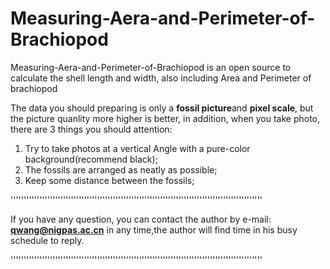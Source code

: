 # Measuring-Aera-and-Perimeter-of-Brachiopod



Measuring-Aera-and-Perimeter-of-Brachiopod is an open source to calculate the shell length and width, also including Area and Perimeter of brachiopod



The data you should preparing is only a **fossil picture**and **pixel scale**, but the picture quanlity more higher is better, in addition, when you take photo, there are 3 things you should attention:


1. Try to take photos at a vertical Angle with a pure-color background(recommend black);
2. The fossils are arranged as neatly as possible;
3. Keep some distance between the fossils;



''''''''''''''''''''''''''''''''''''''''''''''''''''''''''''''''''''''''''''''''''''''''''''''''


If you have any question, you can contact the author by e-mail: **qwang@nigpas.ac.cn** in any time,the author will find time in his busy schedule to reply.


''''''''''''''''''''''''''''''''''''''''''''''''''''''''''''''''''''''''''''''''''''''''''''''''
